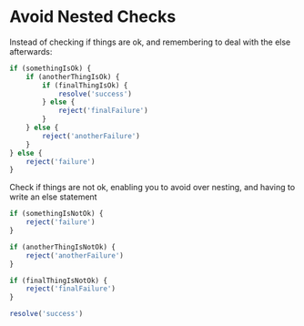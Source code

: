# Avoid Nested Checks

Instead of checking if things are ok, and remembering to deal with the else afterwards:
```js
if (somethingIsOk) {
    if (anotherThingIsOk) {
        if (finalThingIsOk) {
            resolve('success')
        } else {
            reject('finalFailure')
        }
    } else {
        reject('anotherFailure')
    }
} else {
    reject('failure')
}
```

Check if things are not ok, enabling you to avoid over nesting, and having to write an else statement
```js
if (somethingIsNotOk) {
    reject('failure')
}

if (anotherThingIsNotOk) {
    reject('anotherFailure')
}

if (finalThingIsNotOk) {
    reject('finalFailure')
}

resolve('success')

```
